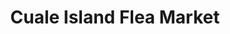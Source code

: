 ---
title: "Cuale Island Flea Market"
url: /puerto-vallarta/cuale-island-flea-market/
shop: Allgemein
---